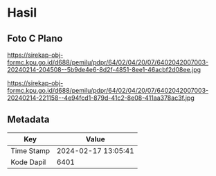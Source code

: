# Hasil

## Foto C Plano

https://sirekap-obj-formc.kpu.go.id/d688/pemilu/pdpr/64/02/04/20/07/6402042007003-20240214-204508--5b9de4e6-8d2f-4851-8ee1-46acbf2d08ee.jpg

https://sirekap-obj-formc.kpu.go.id/d688/pemilu/pdpr/64/02/04/20/07/6402042007003-20240214-221158--4e94fcd1-879d-41c2-8e08-411aa378ac3f.jpg


## Metadata

| Key        | Value               |
| ---------- | ------------------- |
| Time Stamp | 2024-02-17 13:05:41 |
| Kode Dapil | 6401                |



